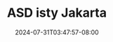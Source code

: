 --- 
title: "ASD isty Jakarta"
description: "  bokeh ASD isty Jakarta full video full new"
date: 2024-07-31T03:47:57-08:00
file_code: "snepzy1prmyk"
draft: false
cover: "9xepp1qtlnnyfacw.jpg"
tags: ["ASD", "isty", "Jakarta", "bokep-indo", "bokep-viral", "bokep-ig"]
length: 1471
fld_id: "1483169"
foldername: "Asian s3x diary Jakarta"
categories: ["Asian s3x diary Jakarta"]
views: 0
---